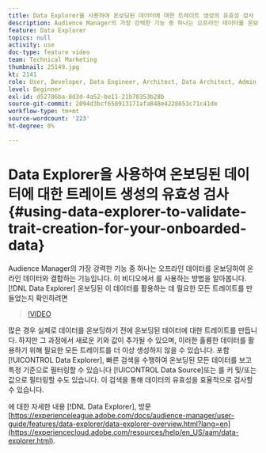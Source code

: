 ```yaml
---
title: Data Explorer을 사용하여 온보딩된 데이터에 대한 트레이트 생성의 유효성 검사
description: Audience Manager의 가장 강력한 기능 중 하나는 오프라인 데이터를 온보딩하여 온라인 데이터와 결합하는 기능입니다. 이 비디오에서는 Data Explorer을 사용하여 온보딩된 이 데이터를 활용하는 데 필요한 모든 트레이트를 만들었는지 확인하는 방법을 알아봅니다.
feature: Data Explorer
topics: null
activity: use
doc-type: feature video
team: Technical Marketing
thumbnail: 25149.jpg
kt: 2141
role: User, Developer, Data Engineer, Architect, Data Architect, Admin, Leader
level: Beginner
exl-id: d52786ba-8d3d-4a52-be11-21b78353b28b
source-git-commit: 2094d3bcf658913171afa848e4228653c71c41de
workflow-type: tm+mt
source-wordcount: '223'
ht-degree: 0%

---
```


# Data Explorer을 사용하여 온보딩된 데이터에 대한 트레이트 생성의 유효성 검사 {#using-data-explorer-to-validate-trait-creation-for-your-onboarded-data}

Audience Manager의 가장 강력한 기능 중 하나는 오프라인 데이터를 온보딩하여 온라인 데이터와 결합하는 기능입니다. 이 비디오에서 를 사용하는 방법을 알아봅니다. [!DNL Data Explorer] 온보딩된 이 데이터를 활용하는 데 필요한 모든 트레이트를 만들었는지 확인하려면

>[!VIDEO](https://video.tv.adobe.com/v/25149/?quality=12)

많은 경우 실제로 데이터를 온보딩하기 전에 온보딩된 데이터에 대한 트레이트를 만듭니다. 하지만 그 과정에서 새로운 키와 값이 추가될 수 있으며, 이러한 훌륭한 데이터를 활용하기 위해 필요한 모든 트레이트를 더 이상 생성하지 않을 수 있습니다. 포함 [!UICONTROL Data Explorer], 빠른 검색을 수행하여 온보딩된 모든 데이터를 보고 특정 기준으로 필터링할 수 있습니다 [!UICONTROL Data Source]또는 를 키 및/또는 값으로 필터링할 수도 있습니다. 이 검색을 통해 데이터의 유효성을 효율적으로 검사할 수 있습니다.

에 대한 자세한 내용 [!DNL Data Explorer], 방문 [https://experienceleague.adobe.com/docs/audience-manager/user-guide/features/data-explorer/data-explorer-overview.html?lang=en](https://experiencecloud.adobe.com/resources/help/en_US/aam/data-explorer.html).
